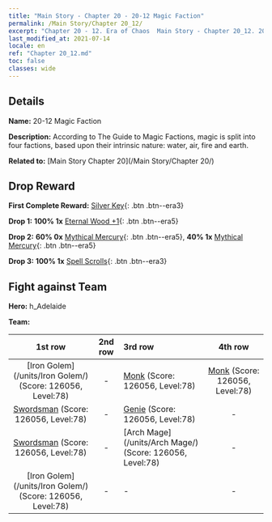 ```yaml
---
title: "Main Story - Chapter 20 - 20-12 Magic Faction"
permalink: /Main Story/Chapter 20_12/
excerpt: "Chapter 20 - 12. Era of Chaos  Main Story - Chapter 20_12. 20-12 Magic Faction"
last_modified_at: 2021-07-14
locale: en
ref: "Chapter 20_12.md"
toc: false
classes: wide
---
```


## Details

 **Name:** 20-12 Magic Faction

 **Description:** According to The Guide to Magic Factions, magic is split into four factions, based upon their intrinsic nature: water, air, fire and earth.

 **Related to:** [Main Story Chapter 20](/Main Story/Chapter 20/)

## Drop Reward

 **First Complete Reward:** [Silver Key](/Items/con_693/){: .btn .btn--era3}

 **Drop 1:** **100% 1x** [Eternal Wood +1](/Items/mat_69/){: .btn .btn--era5}

 **Drop 2:** **60% 0x** [Mythical Mercury](/Items/mat_63/){: .btn .btn--era5}, **40% 1x** [Mythical Mercury](/Items/mat_63/){: .btn .btn--era5}

 **Drop 3:** **100% 1x** [Spell Scrolls](/Items/con_694/){: .btn .btn--era3}


## Fight against Team
 **Hero:** h_Adelaide

 **Team:**


  | 1st row | 2nd row | 3rd row | 4th row |
  |:----:|:----:|:----|:----:|
  | [Iron Golem](/units/Iron Golem/) (Score: 126056, Level:78)  | - | [Monk](/units/Monk/) (Score: 126056, Level:78)  | [Monk](/units/Monk/) (Score: 126056, Level:78)  |
  | [Swordsman](/units/Swordsman/) (Score: 126056, Level:78)  | - | [Genie](/units/Genie/) (Score: 126056, Level:78)  | - |
  | [Swordsman](/units/Swordsman/) (Score: 126056, Level:78)  | - | [Arch Mage](/units/Arch Mage/) (Score: 126056, Level:78)  | - |
  | [Iron Golem](/units/Iron Golem/) (Score: 126056, Level:78)  | - | - | - |


